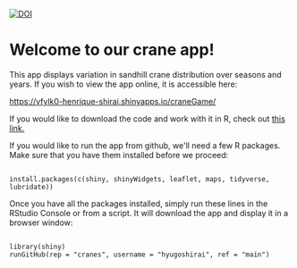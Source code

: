 [![DOI](https://zenodo.org/badge/708559833.svg)](https://zenodo.org/doi/10.5281/zenodo.10032185)

# Welcome to our crane app!

This app displays variation in sandhill crane distribution over seasons and years. If you wish to view the app online, it is accessible here:
  
  https://vfylk0-henrique-shirai.shinyapps.io/craneGame/
  
  If you would like to download the code and work with it in R, check out [this link.](https://drive.google.com/drive/folders/1Quq8jMe42JD-6L2XY4xC3P1bcjvCtGGq?usp=sharing) 

If you would like to run the app from github, we'll need a few R packages. Make sure that you have them installed before we proceed:

```{r}

install.packages(c(shiny, shinyWidgets, leaflet, maps, tidyverse, lubridate))
```
Once you have all the packages installed, simply run these lines in the RStudio Console or from a script. It will download the app and display it in a browser window:


```{r}

library(shiny)
runGitHub(rep = "cranes", username = "hyugoshirai", ref = "main")

```
